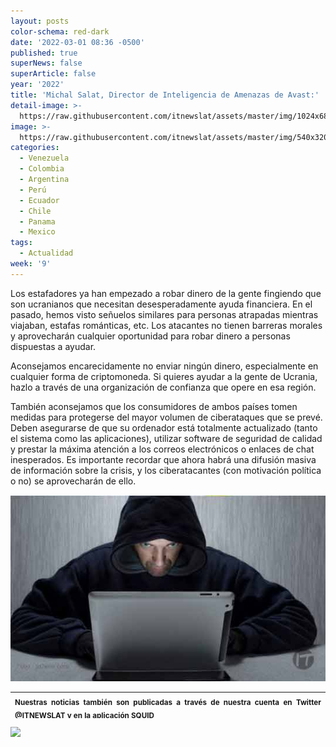 ```yaml
---
layout: posts
color-schema: red-dark
date: '2022-03-01 08:36 -0500'
published: true
superNews: false
superArticle: false
year: '2022'
title: 'Michal Salat, Director de Inteligencia de Amenazas de Avast:'
detail-image: >-
  https://raw.githubusercontent.com/itnewslat/assets/master/img/1024x680/Ciberdelincuencia-g.jpg
image: >-
  https://raw.githubusercontent.com/itnewslat/assets/master/img/540x320/Ciberdelincuencia-p.jpg
categories:
  - Venezuela
  - Colombia
  - Argentina
  - Perú
  - Ecuador
  - Chile
  - Panama
  - Mexico
tags:
  - Actualidad
week: '9'
---
```

Los estafadores ya han empezado a robar dinero de la gente fingiendo que son ucranianos que necesitan desesperadamente ayuda financiera. En el pasado, hemos visto señuelos similares para personas atrapadas mientras viajaban, estafas románticas, etc. Los atacantes no tienen barreras morales y aprovecharán cualquier oportunidad para robar dinero a personas dispuestas a ayudar.

Aconsejamos encarecidamente no enviar ningún dinero, especialmente en cualquier forma de criptomoneda. Si quieres ayudar a la gente de Ucrania, hazlo a través de una organización de confianza que opere en esa región.

También aconsejamos que los consumidores de ambos países tomen medidas para protegerse del mayor volumen de ciberataques que se prevé. Deben asegurarse de que su ordenador está totalmente actualizado (tanto el sistema como las aplicaciones), utilizar software de seguridad de calidad y prestar la máxima atención a los correos electrónicos o enlaces de chat inesperados. Es importante recordar que ahora habrá una difusión masiva de información sobre la crisis, y los ciberatacantes (con motivación política o no) se aprovecharán de ello.

![](https://raw.githubusercontent.com/itnewslat/assets/master/img/540x320/Ciberdelincuencia-p.jpg)

<table style="height: 42px;" width="569">
<tbody>
<tr>
<td style="text-align: justify;"><sub><strong>Nuestras noticias también son publicadas a través de nuestra cuenta en Twitter <a href="https://twitter.com/itnewslat?lang=es">@ITNEWSLAT</a> y en la aplicación <a href="https://squidapp.co/en/">SQUID</a></strong></sub></td>
</tr>
</tbody>
</table>

<img src="https://tracker.metricool.com/c3po.jpg?hash=56f88a41e39ab42c063cc51676587a04"/>